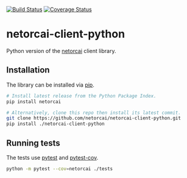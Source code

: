 [![Build Status](https://img.shields.io/travis/netorcai/netorcai-client-python/master.svg?maxAge=600)](https://travis-ci.org/netorcai/netorcai-client-python)
[![Coverage Status](https://img.shields.io/codecov/c/github/netorcai/netorcai-client-python/master.svg?maxAge=600)](https://codecov.io/github/netorcai/netorcai-client-python)

netorcai-client-python
====================
Python version of the [netorcai] client library.

Installation
------------

The library can be installed via [pip].

``` bash
# Install latest release from the Python Package Index.
pip install netorcai

# Alternatively, clone this repo then install its latest commit.
git clone https://github.com/netorcai/netorcai-client-python.git
pip install ./netorcai-client-python
```

Running tests
-------------

The tests use [pytest] and [pytest-cov].

``` bash
python -m pytest --cov=netorcai ./tests
```

[netorcai]: https://github.com/netorcai/
[pip]: https://pip.pypa.io/en/stable/
[pytest]: https://docs.pytest.org/en/latest/
[pytest-cov]: https://pypi.org/project/pytest-cov/
